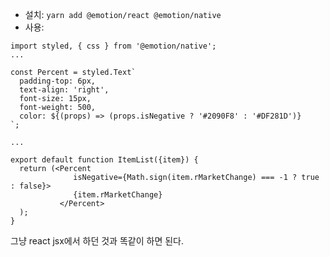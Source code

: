 - 설치: `yarn add @emotion/react @emotion/native`
- 사용:

```
import styled, { css } from '@emotion/native';
...

const Percent = styled.Text`
  padding-top: 6px,
  text-align: 'right',
  font-size: 15px,
  font-weight: 500,
  color: ${(props) => (props.isNegative ? '#2090F8' : '#DF281D')}
`;

...

export default function ItemList({item}) {
  return (<Percent
              isNegative={Math.sign(item.rMarketChange) === -1 ? true : false}>
              {item.rMarketChange}
           </Percent>       
  );
}
```

그냥 react jsx에서 하던 것과 똑같이 하면 된다.